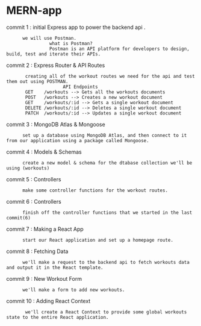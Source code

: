 # MERN-app

commit 1 : initial Express app to power the backend api .
          
          we will use Postman.
                    what is Postman?
                    Postman is an API platform for developers to design, build, test and iterate their APIs.
    
          
          
          
          
commit 2 : Express Router & API Routes




           creating all of the workout routes we need for the api and test them out using POSTMAN.
                         API Endpoints
           GET    /workouts --> Gets all the workouts documents
           POST   /workouts --> Creates a new workout document 
           GET    /workouts/:id --> Gets a single workout document
           DELETE /workouts/:id --> Deletes a single workout document
           PATCH  /workouts/:id --> Updates a single workout document
           
commit 3 : MongoDB Atlas & Mongoose
                               
          set up a database using MongoDB Atlas, and then connect to it from our application using a package called Mongoose.

commit 4 : Models & Schemas

          create a new model & schema for the dtabase collection we'll be using (workouts)
          
commit 5 : Controllers 

          make some controller functions for the workout routes.
          
commit 6 : Controllers

          finish off the controller functions that we started in the last commit(6)

commit 7 : Making a React App 

          start our React application and set up a homepage route.
    
commit 8 : Fetching Data
          
          we'll make a request to the backend api to fetch workouts data and output it in the React template.

commit 9 : New Workout Form

          we'll make a form to add new workouts.

commit 10 : Adding React Context

           we'll create a React Context to provide some global workouts state to the entire React application.
